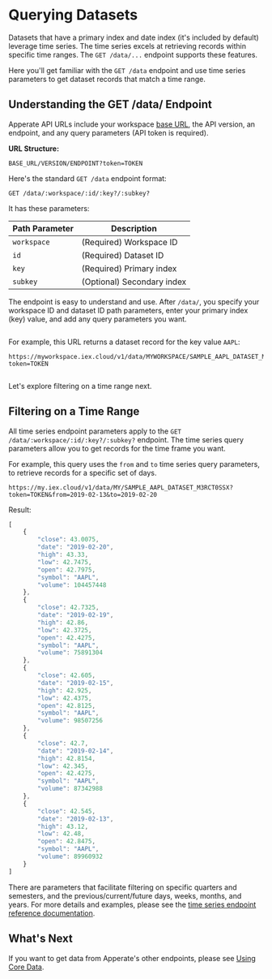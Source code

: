# Querying Datasets

Datasets that have a primary index and date index (it's included by default) leverage time series. The time series excels at retrieving records within specific time ranges. The `GET /data/...` endpoint supports these features.

Here you'll get familiar with the `GET /data` endpoint and use time series parameters to get dataset records that match a time range.

## Understanding the GET /data/ Endpoint

Apperate API URLs include your workspace [base URL](../apperate-api-basics.md), the API version, an endpoint, and any query parameters (API token is required).

**URL Structure:**

```
BASE_URL/VERSION/ENDPOINT?token=TOKEN
```

Here's the standard `GET /data` endpoint format:

```
GET /data/:workspace/:id/:key?/:subkey?
```

It has these parameters:

| Path Parameter | Description |
| -------------- | ----------- |
| `workspace` | (Required) Workspace ID |
| `id` | (Required) Dataset ID |
| `key` | (Required) Primary index |
| `subkey` | (Optional) Secondary index |

The endpoint is easy to understand and use. After `/data/`, you specify your workspace ID and dataset ID path parameters, enter your primary index (key) value, and add any query parameters you want.

``` {important} key and subkey path parameters are restricted to primary and secondary indexes, respectively. For more information on the Unique Index components, see [Understanding Datasets](../../managing-your-data/understanding-datasets.md#unique-index-and-examples).
```

For example, this URL returns a dataset record for the key value `AAPL`:

```
https://myworkspace.iex.cloud/v1/data/MYWORKSPACE/SAMPLE_AAPL_DATASET_M3RCT0SSX/AAPL?token=TOKEN
```

``` {note} The *GET /data* endpoint returns at most one record unless you specify a date subkey, range, or a higher limit value.
```

Let's explore filtering on a time range next.

## Filtering on a Time Range

All time series endpoint parameters apply to the `GET /data/:workspace/:id/:key?/:subkey?` endpoint. The time series query parameters allow you to get records for the time frame you want. 

For example, this query uses the `from` and `to` time series query parameters, to retrieve records for a specific set of days.

```
https://my.iex.cloud/v1/data/MY/SAMPLE_AAPL_DATASET_M3RCT0SSX?token=TOKEN&from=2019-02-13&to=2019-02-20
```

Result:

```javascript
[
    {
        "close": 43.0075,
        "date": "2019-02-20",
        "high": 43.33,
        "low": 42.7475,
        "open": 42.7975,
        "symbol": "AAPL",
        "volume": 104457448
    },
    {
        "close": 42.7325,
        "date": "2019-02-19",
        "high": 42.86,
        "low": 42.3725,
        "open": 42.4275,
        "symbol": "AAPL",
        "volume": 75891304
    },
    {
        "close": 42.605,
        "date": "2019-02-15",
        "high": 42.925,
        "low": 42.4375,
        "open": 42.8125,
        "symbol": "AAPL",
        "volume": 98507256
    },
    {
        "close": 42.7,
        "date": "2019-02-14",
        "high": 42.8154,
        "low": 42.345,
        "open": 42.4275,
        "symbol": "AAPL",
        "volume": 87342988
    },
    {
        "close": 42.545,
        "date": "2019-02-13",
        "high": 43.12,
        "low": 42.48,
        "open": 42.8475,
        "symbol": "AAPL",
        "volume": 89960932
    }
]
```

There are parameters that facilitate filtering on specific quarters and semesters, and the previous/current/future days, weeks, months, and years. For more details and examples, please see the [time series endpoint reference documentation](https://iexcloud.io/docs/guides/time-series).

## What's Next

If you want to get data from Apperate's other endpoints, please see [Using Core Data](../../using-core-data.md).